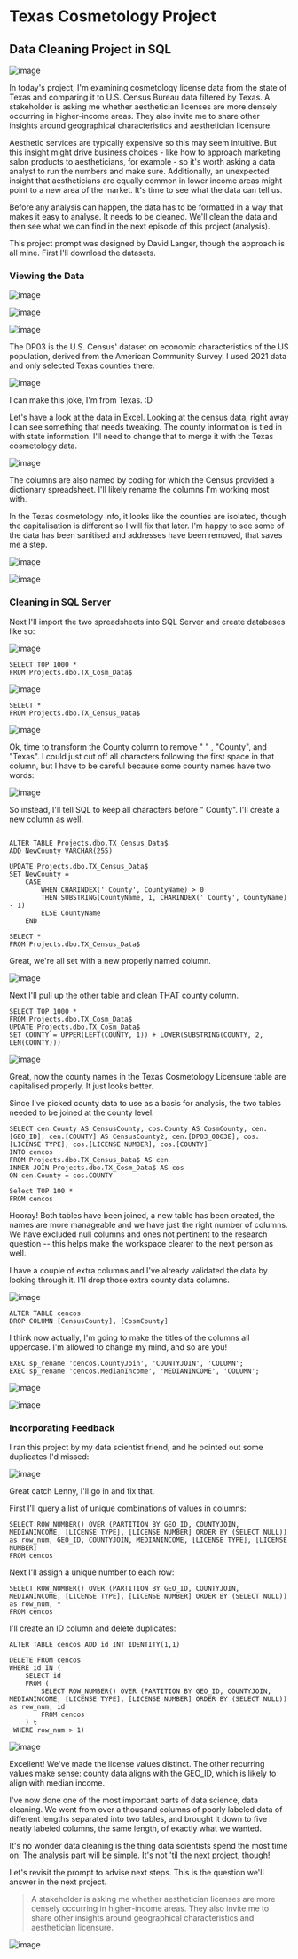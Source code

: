 # Texas Cosmetology Project
## Data Cleaning Project in SQL

![image](https://user-images.githubusercontent.com/14934475/222164529-72b351e1-65a6-46b6-814d-674b5a45a2e1.png)

In today's project, I'm examining cosmetology license data from the state of Texas and comparing it to U.S. Census Bureau data filtered by Texas. A stakeholder is asking me
whether aesthetician licenses are more densely occurring in higher-income areas. They also invite me to share other insights around geographical characteristics and aesthetician licensure.

Aesthetic services are typically expensive so this may seem intuitive. But this insight might drive business choices - like how to approach marketing salon products to aestheticians, for example - so it's worth asking a data analyst to run the numbers and make sure.
Additionally, an unexpected insight that aestheticians are equally common in lower income areas might point to a new area of the market. It's time to see what the data can tell us.

Before any analysis can happen, the data has to be formatted in a way that makes it easy to analyse. It needs to be cleaned. We'll clean the data and then see what we can find in the next episode of this project (analysis).

This project prompt was designed by David Langer, though the approach is all mine. First I'll download the datasets.

### Viewing the Data

![image](https://user-images.githubusercontent.com/14934475/222166369-5cef278a-e327-4333-b0bd-d0d001f3877d.png)

![image](https://user-images.githubusercontent.com/14934475/222166583-52ee8345-d554-4f61-843d-2e937df7958f.png)

![image](https://user-images.githubusercontent.com/14934475/222166948-bf637ea0-b928-46f0-9bb7-1f221ab3df29.png)

The DP03 is the U.S. Census' dataset on economic characteristics of the US population, derived from the American Community Survey. I used 2021 data and only selected Texas counties there.

![image](https://user-images.githubusercontent.com/14934475/222791085-72e4bc30-590a-4842-b98c-78b7ed2b1f8e.png)

I can make this joke, I'm from Texas. :D

Let's have a look at the data in Excel. Looking at the census data, right away I can see something that needs tweaking. The county information is tied in with state information. I'll need to change that to merge it with the Texas cosmetology data.

![image](https://user-images.githubusercontent.com/14934475/222171185-c31d107f-c667-42c2-bf4a-83417ee35850.png)

The columns are also named by coding for which the Census provided a dictionary spreadsheet. I'll likely rename the columns I'm working most with.

In the Texas cosmetology info, it looks like the counties are isolated, though the capitalisation is different so I will fix that later. I'm happy to see some of the data has been sanitised and addresses have been removed, that saves me a step.

![image](https://user-images.githubusercontent.com/14934475/222790929-34e33819-23ac-4dbe-9bc6-f6941221e785.png)

![image](https://user-images.githubusercontent.com/14934475/222172158-24392289-063b-4075-935e-f6e5d6631e4b.png)

### Cleaning in SQL Server

Next I'll import the two spreadsheets into SQL Server and create databases like so:

![image](https://user-images.githubusercontent.com/14934475/222178390-bd3262eb-c72f-4c5e-8d45-968872351ba1.png)

```
SELECT TOP 1000 *
FROM Projects.dbo.TX_Cosm_Data$
```

![image](https://user-images.githubusercontent.com/14934475/222183115-229afb5c-1c20-4157-970a-5739e59c308d.png)


```
SELECT *
FROM Projects.dbo.TX_Census_Data$
```

![image](https://user-images.githubusercontent.com/14934475/222183319-38418804-18cb-42ea-b3d9-2d37632c9b0c.png)


Ok, time to transform the County column to remove " " , "County", and "Texas". I could just cut off all characters following the first space in that column, but I have to be careful because some county names have two words:

![image](https://user-images.githubusercontent.com/14934475/222183930-59c31b3f-35c2-4e40-b077-173594aca986.png)

So instead, I'll tell SQL to keep all characters before " County". I'll create a new column as well.

```

ALTER TABLE Projects.dbo.TX_Census_Data$
ADD NewCounty VARCHAR(255)

UPDATE Projects.dbo.TX_Census_Data$
SET NewCounty = 
    CASE 
        WHEN CHARINDEX(' County', CountyName) > 0 
        THEN SUBSTRING(CountyName, 1, CHARINDEX(' County', CountyName) - 1) 
        ELSE CountyName 
    END 

SELECT * 
FROM Projects.dbo.TX_Census_Data$

```
Great, we're all set with a new properly named column.

![image](https://user-images.githubusercontent.com/14934475/222192555-74c9ff3f-b224-4788-8ce8-7e5bd5f01e33.png)

Next I'll pull up the other table and clean THAT county column.

```
SELECT TOP 1000 *
FROM Projects.dbo.TX_Cosm_Data$
UPDATE Projects.dbo.TX_Cosm_Data$
SET COUNTY = UPPER(LEFT(COUNTY, 1)) + LOWER(SUBSTRING(COUNTY, 2, LEN(COUNTY)))
```
![image](https://user-images.githubusercontent.com/14934475/222196228-ebe8d114-27da-46e7-bb7b-417feaeb27a1.png)

Great, now the county names in the Texas Cosmetology Licensure table are capitalised properly. It just looks better.

Since I've picked county data to use as a basis for analysis, the two tables needed to be joined at the county level.

```
SELECT cen.County AS CensusCounty, cos.County AS CosmCounty, cen.[GEO_ID], cen.[COUNTY] AS CensusCounty2, cen.[DP03_0063E], cos.[LICENSE TYPE], cos.[LICENSE NUMBER], cos.[COUNTY]
INTO cencos
FROM Projects.dbo.TX_Census_Data$ AS cen
INNER JOIN Projects.dbo.TX_Cosm_Data$ AS cos
ON cen.County = cos.COUNTY

Select TOP 100 *
FROM cencos
```

Hooray! Both tables have been joined, a new table has been created, the names are more manageable and we have just the right number of columns. We have excluded null columns and ones not pertinent to the research question -- this helps make the workspace clearer to the next person as well.

I have a couple of extra columns and I've already validated the data by looking through it. I'll drop those extra county data columns.

![image](https://user-images.githubusercontent.com/14934475/222790615-0a2a8187-2b99-4b85-9bc1-3f8ffd0f9a3c.png)

```
ALTER TABLE cencos
DROP COLUMN [CensusCounty], [CosmCounty]
```
I think now actually, I'm going to make the titles of the columns all uppercase. I'm allowed to change my mind, and so are you!

```
EXEC sp_rename 'cencos.CountyJoin', 'COUNTYJOIN', 'COLUMN';
EXEC sp_rename 'cencos.MedianIncome', 'MEDIANINCOME', 'COLUMN';
```

![image](https://user-images.githubusercontent.com/14934475/222790113-1c908bf0-f346-4042-a99f-161a3478ab7f.png)

![image](https://user-images.githubusercontent.com/14934475/222790438-293c34ea-1737-4d47-827c-9594323531a5.png)

### Incorporating Feedback

I ran this project by my data scientist friend, and he pointed out some duplicates I'd missed:

![image](https://user-images.githubusercontent.com/14934475/222806429-dcdc2ae6-5ac5-44f0-bd83-c40c777f002b.png)

Great catch Lenny, I'll go in and fix that.

First I'll query a list of unique combinations of values in columns:

```
SELECT ROW_NUMBER() OVER (PARTITION BY GEO_ID, COUNTYJOIN, MEDIANINCOME, [LICENSE TYPE], [LICENSE NUMBER] ORDER BY (SELECT NULL)) as row_num, GEO_ID, COUNTYJOIN, MEDIANINCOME, [LICENSE TYPE], [LICENSE NUMBER]
FROM cencos
```

Next I'll assign a unique number to each row:

```
SELECT ROW_NUMBER() OVER (PARTITION BY GEO_ID, COUNTYJOIN, MEDIANINCOME, [LICENSE TYPE], [LICENSE NUMBER] ORDER BY (SELECT NULL)) as row_num, *
FROM cencos
```

I'll create an ID column and delete duplicates:

```
ALTER TABLE cencos ADD id INT IDENTITY(1,1)

DELETE FROM cencos
WHERE id IN (
    SELECT id
    FROM (
        SELECT ROW_NUMBER() OVER (PARTITION BY GEO_ID, COUNTYJOIN, MEDIANINCOME, [LICENSE TYPE], [LICENSE NUMBER] ORDER BY (SELECT NULL)) as row_num, id
        FROM cencos
    ) t
 WHERE row_num > 1)
 ```
 
![image](https://user-images.githubusercontent.com/14934475/222807022-88cf79cf-46cf-49df-8c93-92d1158417b2.png)

Excellent! We've made the license values distinct. The other recurring values make sense: county data aligns with the GEO_ID, which is likely to align with median income.

I've now done one of the most important parts of data science, data cleaning. We went from over a thousand columns of poorly labeled data of different lengths separated into two tables, and brought it down to five neatly labeled columns, the same length, of exactly what we wanted.

It's no wonder data cleaning is the thing data scientists spend the most time on. The analysis part will be simple. It's not 'til the next project, though!

Let's revisit the prompt to advise next steps. This is the question we'll answer in the next project.

> A stakeholder is asking me whether aesthetician licenses are more densely occurring in higher-income areas. They also invite me to share other insights around geographical characteristics and aesthetician licensure.

![image](https://user-images.githubusercontent.com/14934475/222792371-5597b9e3-627e-4798-83c9-33142fa5ceab.png)






